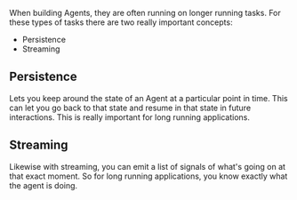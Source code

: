 When building Agents, they are often running on longer running tasks. For these types of tasks there are two really important concepts:
- Persistence
- Streaming

## Persistence
Lets you keep around the state of an Agent at a particular point in time. This can let you go back to that state and resume in that state in future interactions. This is really important for long running applications.

## Streaming
Likewise with streaming, you can emit a list of signals of what's going on at that exact moment. So for long running applications, you know exactly what the agent is doing.

